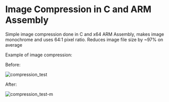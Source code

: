 # Image Compression in C and ARM Assembly
Simple image compression done in C and x64 ARM Assembly, makes image monochrome and uses 64:1 pixel ratio. Reduces image file size by ~97% on average

Example of image compression:

Before:

![compression_test](https://github.com/NStaniszewski/Simple-Image-Compression/assets/93354258/29a87731-679c-4d1f-abfe-7ba01a47bdf1)

After:

![compression_test-m](https://github.com/NStaniszewski/Simple-Image-Compression/assets/93354258/106f1703-38ef-488c-9233-9cc3a1a9009b)

